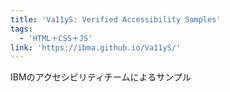 ```yaml
---
title: 'Va11yS: Verified Accessibility Samples'
tags:
  - 'HTML＋CSS＋JS'
link: 'https://ibma.github.io/Va11yS/'
---
```


IBMのアクセシビリティチームによるサンプル
